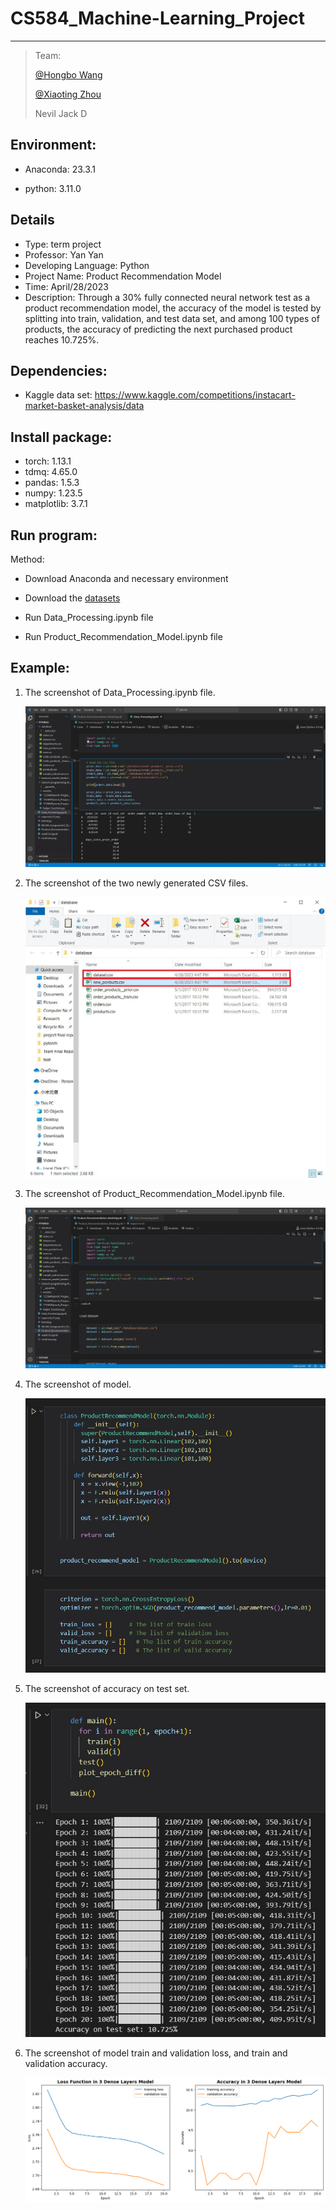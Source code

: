 # **CS584_Machine-Learning_Project**

-----

>  Team:
>
>  [@Hongbo Wang](https://github.com/BOBWang1117)
>
>  [@Xiaoting Zhou](https://github.com/May-Xiaoting-Zhou)
>
>  Nevil Jack D
>
>  

## **Environment:**

- Anaconda: 23.3.1

- python: 3.11.0

  

## **Details**

- Type: term project
- Professor: Yan Yan
- Developing Language: Python
- Project Name: Product Recommendation Model
- Time: April/28/2023
- Description: Through a 30% fully connected neural network test as a product recommendation model, the accuracy of the model is tested by splitting into train, validation, and test data set, and among 100 types of products, the accuracy of predicting the next purchased product reaches 10.725%.


## **Dependencies:** 

- Kaggle data set: https://www.kaggle.com/competitions/instacart-market-basket-analysis/data



## **Install package:**

- torch: 1.13.1
- tdmq: 4.65.0
- pandas: 1.5.3
- numpy: 1.23.5
- matplotlib: 3.7.1




## **Run program:**

Method:

- Download Anaconda and necessary environment
- Download the [datasets](https://www.kaggle.com/competitions/instacart-market-basket-analysis/data)
- Run Data_Processing.ipynb file



- Run Product_Recommendation_Model.ipynb file




## **Example:**

1. The screenshot of Data_Processing.ipynb file.

   ![Data processing](./picture/data_processing.JPG)

   

2. The screenshot of the two newly generated CSV files.

   ![New CSV file](./picture/new_csv.JPG)

   

3. The screenshot of Product_Recommendation_Model.ipynb file.

   ![ModelFile](./picture/PRM.JPG)

   

4. The screenshot of model.

   ![Model](./picture/model.JPG)

   

5. The screenshot of accuracy on test set.

   ![test accuracy](./picture/testset.JPG)

   

6. The screenshot of model train and validation loss, and train and validation accuracy.

   ![train and validation loss and accuracy](./picture/lossAndAccu.png)

   

   



